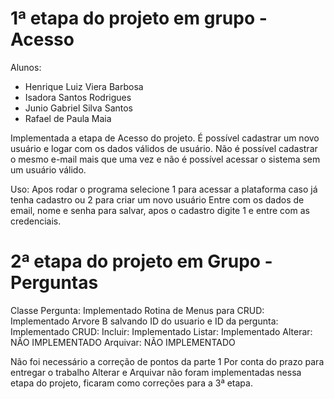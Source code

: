 # 1ª etapa do projeto em grupo - Acesso

Alunos:
- Henrique Luiz Viera Barbosa
- Isadora Santos Rodrigues
- Junio Gabriel Silva Santos
- Rafael de Paula Maia

Implementada a etapa de Acesso do projeto. É possível cadastrar um novo usuário e logar com os dados válidos de usuário. Não é possível cadastrar o mesmo e-mail mais que uma vez e não é possível acessar o sistema sem um usuário válido.

Uso: Apos rodar o programa selecione 1 para acessar a plataforma caso já tenha cadastro ou 2 para criar um novo usuário
Entre com os dados de email, nome e senha para salvar, apos o cadastro digite 1 e entre com as credenciais.

# 2ª etapa do projeto em Grupo - Perguntas

Classe Pergunta: Implementado
Rotina de Menus para CRUD: Implementado
Arvore B salvando ID do usuario e ID da pergunta: Implementado
CRUD:
    Incluir: Implementado
    Listar: Implementado
    Alterar: NÃO IMPLEMENTADO
    Arquivar: NÃO IMPLEMENTADO

Não foi necessário a correção de pontos da parte 1
Por conta do prazo para entregar o trabalho Alterar e Arquivar não foram implementadas nessa etapa do projeto, ficaram como correções para a 3ª etapa.
